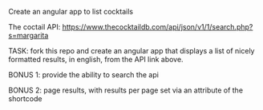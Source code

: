 Create an angular app to list cocktails

The coctail API: https://www.thecocktaildb.com/api/json/v1/1/search.php?s=margarita

TASK: fork this repo and create an angular app that displays a list of nicely formatted results, in english, from the API link above.

BONUS 1: provide the ability to search the api

BONUS 2: page results, with results per page set via an attribute of the shortcode
